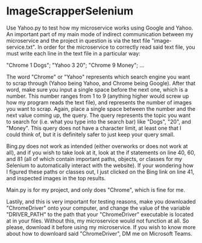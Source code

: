 # ImageScrapperSelenium

Use Yahoo.py to test how my microservice works using Google and Yahoo. An important part of my main mode of indirect communication between my microservice
and the project in question is via the text file "image-service.txt". In order for the microservice to correctly read said text file, you must write 
each line in the text file in a particular way:

"Chrome 1 Dogs"; "Yahoo 3 20"; "Chrome 9 Money"; ...

The word "Chrome" or "Yahoo" represents which search engine you want to scrap through (Yahoo being Yahoo, and Chrome being Google). After that word, make sure
you input a single space before the next one, which is a number. This number ranges from 1 to 9 (anything higher would screw up how my program reads the
text file), and represents the number of images you want to scrap. Again, place a single space between the number and the next value coming up, the query. 
The query represents the topic you want to search for (i.e. what you type into the search bar) like "Dogs", "20", and "Money". This query does not have a 
character limit, at least one that I could think of, but it is definitely safer to just keep your query small.

Bing.py does not work as intended (either overworks or does not work at all), and if you wish to take look at it, look at the if statements on line 
40, 60, and 81 (all of which contain important paths, objects, or classes for my Selenium to automatically interact with the website). If your wondering
how I figured these paths or classes out, I just clicked on the Bing link on line 41, and inspected images in the top results.

Main.py is for my project, and only does "Chrome", which is fine for me. 

Lastily, and this is very important for testing reasons, make you downloaded "ChromeDriver" onto your computer, and change the value of the variable 
"DRIVER_PATH" to the path that your "ChromeDriver" executable is located at in your files. Without this, my microservice would not function at all. 
So please, download it before using my microservice. If you wish to know more about how to downloard said "ChromeDriver", DM me on Microsoft Teams.
